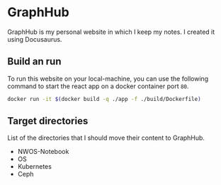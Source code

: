 # GraphHub

GraphHub is my personal website in which I keep my notes. I created it using Docusaurus.

## Build an run

To run this website on your local-machine, you can use the following command to start the react app on a docker container port `80`.

```sh
docker run -it $(docker build -q ./app -f ./build/Dockerfile)
```

## Target directories

List of the directories that I should move their content to GraphHub.

- NWOS-Notebook
- OS
- Kubernetes
- Ceph
